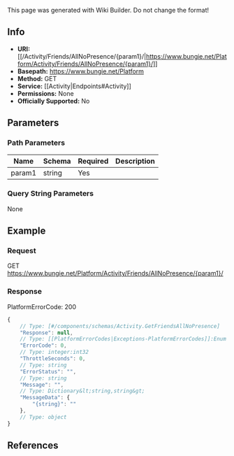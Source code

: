 <span class="wiki-builder">This page was generated with Wiki Builder. Do not change the format!</span>

## Info


* **URI:** [[/Activity/Friends/AllNoPresence/{param1}/|https://www.bungie.net/Platform/Activity/Friends/AllNoPresence/{param1}/]]
* **Basepath:** https://www.bungie.net/Platform
* **Method:** GET
* **Service:** [[Activity|Endpoints#Activity]]
* **Permissions:** None
* **Officially Supported:** No

## Parameters
### Path Parameters
Name | Schema | Required | Description
---- | ------ | -------- | -----------
param1 | string | Yes | 

### Query String Parameters
None

## Example
### Request
GET https://www.bungie.net/Platform/Activity/Friends/AllNoPresence/{param1}/

### Response
PlatformErrorCode: 200
```javascript
{
    // Type: [#/components/schemas/Activity.GetFriendsAllNoPresence]
    "Response": null,
    // Type: [[PlatformErrorCodes|Exceptions-PlatformErrorCodes]]:Enum
    "ErrorCode": 0,
    // Type: integer:int32
    "ThrottleSeconds": 0,
    // Type: string
    "ErrorStatus": "",
    // Type: string
    "Message": "",
    // Type: Dictionary&lt;string,string&gt;
    "MessageData": {
        "{string}": ""
    },
    // Type: object
}

```

## References
